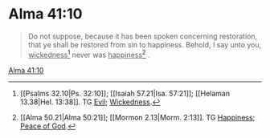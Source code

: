 # Alma 41:10

> Do not suppose, because it has been spoken concerning restoration, that ye shall be restored from sin to happiness. Behold, I say unto you, <u>wickedness</u>[^a] never was <u>happiness</u>[^b] .

[Alma 41:10](https://www.churchofjesuschrist.org/study/scriptures/bofm/alma/41?lang=eng&id=p10#p10)


[^a]: [[Psalms 32.10|Ps. 32:10]]; [[Isaiah 57.21|Isa. 57:21]]; [[Helaman 13.38|Hel. 13:38]]. TG [Evil](https://www.churchofjesuschrist.org/study/scriptures/tg/evil?lang=eng); [Wickedness](https://www.churchofjesuschrist.org/study/scriptures/tg/wickedness?lang=eng).
[^b]: [[Alma 50.21|Alma 50:21]]; [[Mormon 2.13|Morm. 2:13]]. TG [Happiness](https://www.churchofjesuschrist.org/study/scriptures/tg/happiness?lang=eng); [Peace of God](https://www.churchofjesuschrist.org/study/scriptures/tg/peace-of-god?lang=eng).
